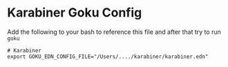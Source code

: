 # Karabiner Goku Config


Add the following to your bash to reference this file and after that try to run `goku`
```
# Karabiner 
export GOKU_EDN_CONFIG_FILE="/Users/..../karabiner/karabiner.edn"
```
